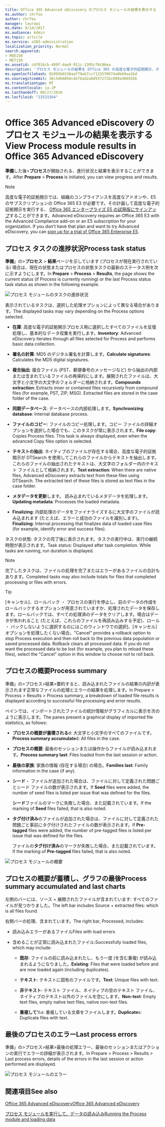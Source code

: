 ```yaml
---
title: Office 365 Advanced eDiscovery のプロセス モジュールの結果を表示する
ms.author: chrfox
author: chrfox
manager: laurawi
ms.date: 9/14/2017
ms.audience: Admin
ms.topic: article
ms.service: o365-administration
localization_priority: Normal
search.appverid:
- MOE150
- MET150
ms.assetid: c6f016cb-409f-4ae9-911c-1395cf0c86ea
description: 'プロセス モジュールの結果を Office 365 の高度な電子的証拠開示、タスクの進捗状況やプロセスの概要などの実行を確認する方法について説明します。  '
ms.openlocfilehash: 01093b0230aaf78ab7ccf1235f0874a0b69aa1bd
ms.sourcegitcommit: 36c5466056cdef6ad2a8d9372f2bc009a30892bb
ms.translationtype: MT
ms.contentlocale: ja-JP
ms.lasthandoff: 08/27/2018
ms.locfileid: "22531564"
---
```

# <a name="view-process-module-results-in-office-365-advanced-ediscovery"></a><span data-ttu-id="e4a34-103">Office 365 Advanced eDiscovery のプロセス モジュールの結果を表示する</span><span class="sxs-lookup"><span data-stu-id="e4a34-103">View Process module results in Office 365 Advanced eDiscovery</span></span>

<span data-ttu-id="e4a34-104">**準備**した後\>**プロセス**が開始される、進行状況と結果を表示することができます。</span><span class="sxs-lookup"><span data-stu-id="e4a34-104">After **Prepare** \> **Process** is initiated, you can view progress and results.</span></span> 
  
> [!NOTE]
> <span data-ttu-id="e4a34-p101">高度な電子的証拠開示では、組織のコンプライアンスを高度なアドオンや、E5 のサブスクリプションの Office 365 E3 が必要です。その計画して高度な電子的証拠開示を実行する、 [Office 365 エンタープライズ E5 の試用版にサインアップ](https://go.microsoft.com/fwlink/p/?LinkID=698279)することができます。</span><span class="sxs-lookup"><span data-stu-id="e4a34-p101">Advanced eDiscovery requires an Office 365 E3 with the Advanced Compliance add-on or an E5 subscription for your organization. If you don't have that plan and want to try Advanced eDiscovery, you can [sign up for a trial of Office 365 Enterprise E5](https://go.microsoft.com/fwlink/p/?LinkID=698279).</span></span> 
  
## <a name="process-task-status"></a><span data-ttu-id="e4a34-107">プロセス タスクの進捗状況</span><span class="sxs-lookup"><span data-stu-id="e4a34-107">Process task status</span></span>

<span data-ttu-id="e4a34-108">**準備**」の\>**プロセス** \> **結果**ページを示しています (プロセスが現在実行されている) 場合は、現在の状態またはプロセスの状態タスクの最新のステータス例を次に示すようにします。</span><span class="sxs-lookup"><span data-stu-id="e4a34-108">In **Prepare** \> **Process** \> **Results**, the page shows the current status (if Process is currently running) or the last Process status task status as shown in the following example.</span></span>
  
![プロセス モジュールのタスクの進捗状況](media/9430f9e7-a4dd-47c7-ac2e-2c6a60fc948b.png)
  
<span data-ttu-id="e4a34-110">表示されているタスクは、選択した処理オプションによって異なる場合があります。</span><span class="sxs-lookup"><span data-stu-id="e4a34-110">The displayed tasks may vary depending on the Process options selected.</span></span> 
  
- <span data-ttu-id="e4a34-111">**在庫**: 高度な電子的証拠開示プロセス用に選択したすべてのファイルを反復処理し、基本的なデータ収集を実行します。</span><span class="sxs-lookup"><span data-stu-id="e4a34-111">**Inventory**: Advanced eDiscovery iterates through all files selected for Process and performs basic data collection.</span></span>
    
- <span data-ttu-id="e4a34-112">**署名の計算**: MD5 のデジタル署名を計算します。</span><span class="sxs-lookup"><span data-stu-id="e4a34-112">**Calculate signatures**: Calculates the MD5 digital signatures.</span></span>
    
- <span data-ttu-id="e4a34-p102">**複合抽出**: 複合ファイル (PST、郵便番号のメッセージなど) から抽出の内部または含まれているファイルの再帰的にします。展開されたファイルは、大文字と小文字の大文字のフォルダーに格納されます。</span><span class="sxs-lookup"><span data-stu-id="e4a34-p102">**Compounds extraction**: Extracts inner or contained files recursively from compound files (for example, PST, ZIP, MSG). Extracted files are stored in the case folder of the case.</span></span>
    
- <span data-ttu-id="e4a34-115">**同期データベース**: データベースの内部処理します。</span><span class="sxs-lookup"><span data-stu-id="e4a34-115">**Synchronizing database**: Internal database process.</span></span>
    
- <span data-ttu-id="e4a34-p103">**ファイルのコピー**: ファイルのコピー処理します。コピー ファイルの詳細オプションを選択した場合でも、このタスクが常に表示されます。</span><span class="sxs-lookup"><span data-stu-id="e4a34-p103">**File copy**: Copies Process files. This task is always displayed, even when the advanced Copy files option is selected.</span></span>
    
- <span data-ttu-id="e4a34-p104">**テキストの抽出**: ネイティブのファイルが存在する場合、高度な電子的証拠開示が DTSearch を使用してこれらのファイルからテキストを抽出します。これらのファイルの抽出されたテキストは、大文字のフォルダー内のテキスト ファイルとして格納されます。</span><span class="sxs-lookup"><span data-stu-id="e4a34-p104">**Text extraction**: When there are native files, Advanced eDiscovery extracts text from these files using DTSearch. The extracted text of these files is stored as text files in the case folder.</span></span>
    
- <span data-ttu-id="e4a34-120">**メタデータを更新**します。 読み込まれているメタデータを処理します。</span><span class="sxs-lookup"><span data-stu-id="e4a34-120">**Updating metadata**: Processes the loaded metadata.</span></span> 
    
- <span data-ttu-id="e4a34-121">**Finalizing**: 内部処理のデータをファイナライズするに大文字のファイルが読み込まれます (たとえば、エラーと成功のファイルを識別します)。</span><span class="sxs-lookup"><span data-stu-id="e4a34-121">**Finalizing**: Internal processing that finalizes data of loaded case files (for example, identify error and success files).</span></span> 
    
<span data-ttu-id="e4a34-p105">タスクの状態: タスクの完了後に表示されます。タスクの実行中は、実行の継続時間が表示されます。</span><span class="sxs-lookup"><span data-stu-id="e4a34-p105">Task status: Displayed after task completion. While tasks are running, run duration is displayed.</span></span>
  
> [!NOTE]
> <span data-ttu-id="e4a34-124">完了したタスクは、ファイルの処理を完了またはエラーがあるファイルの合計もあります。</span><span class="sxs-lookup"><span data-stu-id="e4a34-124">Completed tasks may also include totals for files that completed processing or files with errors.</span></span> 
  
> [!TIP]
> <span data-ttu-id="e4a34-p106">[キャンセル]、ロールバック ・ プロセスの実行を停止し、前のデータの作成をロールバックするオプションが用意されていますか、処理されたデータを保存します。ロールバックでは、すべての処理済のデータをクリアします。場合はデータが失われること (たとえば、これらのファイルを再読み込みする予定)、ロール ・ バックしないように選択するのにはこのウィンドウでの選択]、[キャンセル] オプションを処理したくない場合。</span><span class="sxs-lookup"><span data-stu-id="e4a34-p106">"Cancel" provides a rollback option to stop Process execution and then roll back to the previous data population or saved processed data. Rollback clears all processed data. If you do not want the processed data to be lost (for example, you plan to reload these files), select the "Cancel" option in this window to choose not to roll back.</span></span> 
  
## <a name="process-summary"></a><span data-ttu-id="e4a34-128">プロセスの概要</span><span class="sxs-lookup"><span data-stu-id="e4a34-128">Process summary</span></span>

<span data-ttu-id="e4a34-129">準備」の\>プロセス\>結果\>要約すると、読み込まれたファイルの結果の内訳が表示されます正常なファイルの処理とエラーの結果を処理します。</span><span class="sxs-lookup"><span data-stu-id="e4a34-129">In Prepare \> Process \> Results \> Process summary, a breakdown of loaded file results is displayed according to successful file processing and error results.</span></span>
  
<span data-ttu-id="e4a34-130">ペインでは、インポートされたファイルの統計情報がグラフィカルに表示を次のように表示します。</span><span class="sxs-lookup"><span data-stu-id="e4a34-130">The panes present a graphical display of imported file statistics, as follows:</span></span>
  
- <span data-ttu-id="e4a34-131">**プロセスの概要が蓄積される**d: 大文字と小文字のすべてのファイルです。</span><span class="sxs-lookup"><span data-stu-id="e4a34-131">**Process summary accumulate**d: All files in the case.</span></span>
    
- <span data-ttu-id="e4a34-132">**プロセスの概要**: 最後のセッションまたは操作からファイルが読み込まれます。</span><span class="sxs-lookup"><span data-stu-id="e4a34-132">**Process summary last**: Files loaded from the last session or action.</span></span> 
    
- <span data-ttu-id="e4a34-133">**最後の家族**: 家族の情報 (存在する場合) の場合。</span><span class="sxs-lookup"><span data-stu-id="e4a34-133">**Families last**: Family information in the case (if any).</span></span>
    
- <span data-ttu-id="e4a34-134">**シード**・ ファイルが追加された場合は、ファイルに対して定義された問題ごとシード ファイルの数が表示されます。</span><span class="sxs-lookup"><span data-stu-id="e4a34-134">If **Seed** files were added, the number of seed files is listed per issue that was defined for the files.</span></span> 
    
    <span data-ttu-id="e4a34-135">**シード**ファイルのマークに失敗した場合、また記載されています。</span><span class="sxs-lookup"><span data-stu-id="e4a34-135">If the marking of **Seed** files failed, that is also noted.</span></span> 
    
- <span data-ttu-id="e4a34-136">**タグ付け済み**のファイルが追加された場合は、ファイルに対して定義された問題ごと事前にタグ付けされたファイルの数が表示されます。</span><span class="sxs-lookup"><span data-stu-id="e4a34-136">If **Pre-tagged** files were added, the number of pre-tagged files is listed per issue that was defined for the files.</span></span> 
    
    <span data-ttu-id="e4a34-137">ファイルの**タグ付け済み**のマークが失敗した場合、また記載されています。</span><span class="sxs-lookup"><span data-stu-id="e4a34-137">If the marking of **Pre-tagged** files failed, that is also noted.</span></span> 
    
![プロセス モジュールの概要](media/2086a691-9e3d-4117-beb2-a5c3a9a4cc94.png)
  
## <a name="process-summary-accumulated-and-last-charts"></a><span data-ttu-id="e4a34-139">プロセスの概要が蓄積し、グラフの最後</span><span class="sxs-lookup"><span data-stu-id="e4a34-139">Process summary accumulated and last charts</span></span>

<span data-ttu-id="e4a34-140">左側のバーには、ソース + 展開されたファイルが含まれています: すべてのファイルが見つかりました。</span><span class="sxs-lookup"><span data-stu-id="e4a34-140">The left bar includes Source + extracted files: which is all files found.</span></span> 
  
<span data-ttu-id="e4a34-141">右側バーの処理、含まれています。</span><span class="sxs-lookup"><span data-stu-id="e4a34-141">The right bar, Processed, includes:</span></span>
  
- <span data-ttu-id="e4a34-142">読み込みエラーがあるファイル</span><span class="sxs-lookup"><span data-stu-id="e4a34-142">Files with load errors</span></span>
    
- <span data-ttu-id="e4a34-143">含めることが正常に読み込まれたファイル:</span><span class="sxs-lookup"><span data-stu-id="e4a34-143">Successfully loaded files, which may include:</span></span> 
    
  - <span data-ttu-id="e4a34-144">**既存**: ファイルの前に読み込まれたし、もう一度 (を含む重複) が読み込まれるようになりました。</span><span class="sxs-lookup"><span data-stu-id="e4a34-144">**Existing**: Files that were loaded before and are now loaded again (including duplicates).</span></span>
    
  - <span data-ttu-id="e4a34-145">**テキスト**: テキストに固有のファイルです。</span><span class="sxs-lookup"><span data-stu-id="e4a34-145">**Text**: Unique files with text.</span></span>
    
  - <span data-ttu-id="e4a34-146">**非テキスト**: テキスト ファイル、ネイティブの空のテキスト ファイル、ネイティブのテキスト以外のファイルを空にします。</span><span class="sxs-lookup"><span data-stu-id="e4a34-146">**Non-text**: Empty text files, empty native text files, native non-text files.</span></span> 
    
  - <span data-ttu-id="e4a34-147">**重複して**%s: 重複している文章をファイルします。</span><span class="sxs-lookup"><span data-stu-id="e4a34-147">**Duplicate**s: Duplicate files with text.</span></span>
    
## <a name="last-process-errors"></a><span data-ttu-id="e4a34-148">最後のプロセスのエラー</span><span class="sxs-lookup"><span data-stu-id="e4a34-148">Last process errors</span></span>

<span data-ttu-id="e4a34-149">準備」の\>プロセス\>結果\>最後の処理エラー、最後のセッションまたはアクションの実行でエラーの詳細が表示されます。</span><span class="sxs-lookup"><span data-stu-id="e4a34-149">In Prepare \> Process \> Results \> Last process errors, details of the errors in the last session or action performed are displayed.</span></span>
  
![プロセス モジュールのエラー](media/4771d0f4-4217-445a-9ba4-8b6541c5ad09.png)
  
## <a name="see-also"></a><span data-ttu-id="e4a34-151">関連項目</span><span class="sxs-lookup"><span data-stu-id="e4a34-151">See also</span></span>

[<span data-ttu-id="e4a34-152">Office 365 Advanced eDiscovery</span><span class="sxs-lookup"><span data-stu-id="e4a34-152">Office 365 Advanced eDiscovery</span></span>](office-365-advanced-ediscovery.md)
  
[<span data-ttu-id="e4a34-153">プロセス モジュールを実行して、データの読み込み</span><span class="sxs-lookup"><span data-stu-id="e4a34-153">Running the Process module and loading data</span></span>](run-the-process-module-and-load-data-in-advanced-ediscovery.md)

